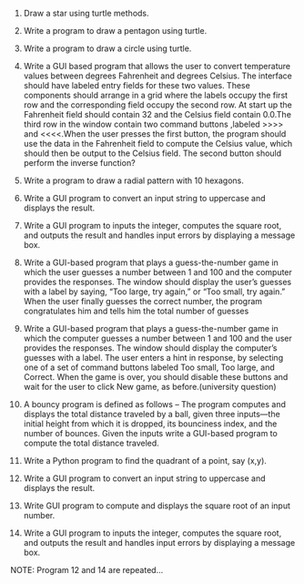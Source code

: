 1.	Draw a star using turtle methods.
2.	Write a program to draw a pentagon using turtle.
3.	Write a program to draw a circle using turtle.
4.	Write a GUI based program that allows the user to convert temperature values between degrees Fahrenheit and degrees Celsius.  The interface should have labeled entry fields for these two values. These components should arrange in a grid where the labels occupy the first row and the corresponding field occupy the second row. At start up the Fahrenheit field should contain 32 and the Celsius field contain 0.0.The third row in the window contain two command buttons ,labeled >>>> and <<<<.When the user presses the first button, the program should use the data in the Fahrenheit field to compute the Celsius value, which should then be output to the Celsius field. The second button should perform the inverse function?
5.	Write a program to draw a radial pattern with 10 hexagons.
6.	Write a GUI program to convert an input string to uppercase and displays the result.
7.	Write a GUI program to inputs the integer, computes the square root, and outputs the result and handles input errors by displaying a message box.
8.	Write a GUI-based program that plays a guess-the-number game in which the user guesses a number between 1 and 100 and the computer provides the responses. The window should display the user’s guesses with a label by saying, “Too large, try again,” or “Too small, try again.” When the user finally guesses the correct number, the program congratulates him and tells him the total number of guesses
9.	Write a GUI-based program that plays a guess-the-number game in which the computer guesses a number between 1 and 100 and the user provides the responses. The window should display the computer’s guesses with a label. The user enters a hint in response, by selecting one of a set of command buttons labeled Too small, Too large, and Correct. When the game is over, you should disable these buttons and wait for the user to click New game, as before.(university question)

10.	A bouncy program is defined as follows – The program computes and displays the total
distance traveled by a ball, given three inputs—the initial height from which it is dropped, its bounciness index, and the number of bounces. Given the inputs write a GUI-based program to compute the total distance traveled.
11.	Write a Python program to find the quadrant of a point, say (x,y).
12.	Write a GUI program to convert an input string to uppercase and displays the result.
13.	Write GUI program to compute and displays the square root of an input number.
14.	Write a GUI program to inputs the integer, computes the square root, and outputs the result and handles input errors by displaying a message box.

NOTE: Program 12 and 14 are repeated...
